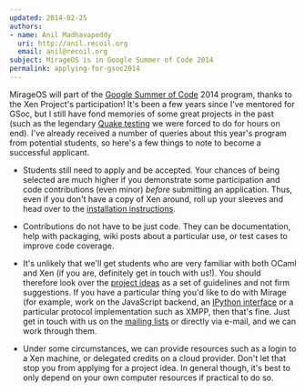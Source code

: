 ```yaml
---
updated: 2014-02-25
authors:
- name: Anil Madhavapeddy
  uri: http://anil.recoil.org
  email: anil@recoil.org
subject: MirageOS is in Google Summer of Code 2014
permalink: applying-for-gsoc2014
---
```


MirageOS will part of the [Google Summer of Code](https://www.google-melange.com/gsoc/homepage/google/gsoc2014) 2014
program, thanks to the Xen Project's participation!  It's been a few years
since I've mentored for GSoc, but I still have fond memories of some great
projects in the past (such as the legendary [Quake testing](http://vmgl.sourceforge.net/)
we were forced to do for hours on end).  I've already received a number of
queries about this year's program from potential students, so here's a few
things to note to become a successful applicant.

* Students still need to apply and be accepted. Your chances of being
  selected are much higher if you demonstrate some participation and
  code contributions (even minor) *before* submitting an application.
  Thus, even if you don't have a copy of Xen around, roll up your sleeves
  and head over to the [installation instructions](/docs/install).

* Contributions do not have to be just code.  They can be documentation,
  help with packaging, wiki posts about a particular use, or test cases
  to improve code coverage.

* It's unlikely that we'll get students who are very familiar with both
  OCaml and Xen (if you are, definitely get in touch with us!).  You should
  therefore look over the [project ideas](http://wiki.xen.org/wiki/GSoc_2014#Mirage_OS)
  as a set of guidelines and not firm suggestions.  If you have a particular
  thing you'd like to do with Mirage (for example, work on the JavaScript
  backend, an [IPython interface](https://github.com/andrewray/iocamljs) or
  a particular protocol implementation such as XMPP, then that's fine.  Just
  get in touch with us on the [mailing lists](/community) or directly via
  e-mail, and we can work through them.

* Under some circumstances, we can provide resources such as a login to
  a Xen machine, or delegated credits on a cloud provider.  Don't let that
  stop you from applying for a project idea.  In general though, it's best
  to only depend on your own computer resources if practical to do so.

